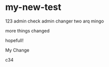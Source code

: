 # my-new-test

123
admin check admin changer two arq mingo

more things changed

hopefull!

My Change

c34

